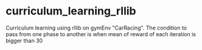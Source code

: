 # curriculum_learning_rllib
Curriculum learning using rllib on gymEnv "CarRacing".
The condition to pass from one phase to another is when mean of reward of each iteration is bigger than 30
